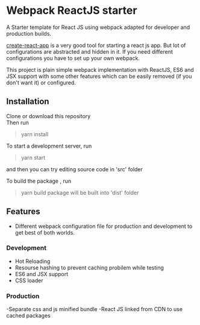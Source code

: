 # Webpack ReactJS starter
A Starter template for React JS using webpack adapted for developer and production builds.

[create-react-app](https://github.com/facebookincubator/create-react-app) is a very good tool for starting a react js app. But lot of configurations are abstracted and hidden in it. If you need different configurations you have to set up your own webpack.

This project is plain simple webpack implementation with ReactJS, ES6 and JSX support with some other features which can be easily removed (if you don't want it) or configured.

## Installation

Clone or download this repository  
Then run
>yarn install

To start a development server, run
>yarn start  

and then you can try editing source code in 'src' folder

To build the package , run
>yarn build
package will be built into 'dist' folder

## Features
- Different webpack configuration file for production and development to get best of both worlds.

### Development
- Hot Reloading
- Resourse hashing to prevent caching probilem while testing
- ES6 and JSX support
- CSS loader

### Production
-Separate css and js minified bundle
-React JS linked from CDN to use cached packages

